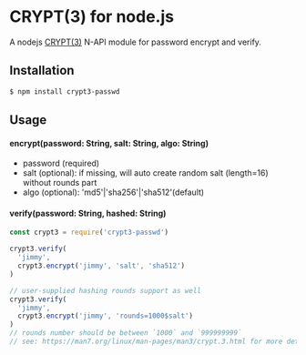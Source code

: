 # CRYPT(3) for node.js

A nodejs [CRYPT(3)](http://man7.org/linux/man-pages/man3/crypt.3.html) N-API module for password encrypt and verify.

## Installation

```sh
$ npm install crypt3-passwd
```

## Usage
#### encrypt(password: String, salt: String, algo: String)
  - password (required)
  - salt (optional): if missing, will auto create random salt (length=16) without rounds part
  - algo (optional): 'md5'|'sha256'|'sha512'(default)
#### verify(password: String, hashed: String)

```js
const crypt3 = require('crypt3-passwd')

crypt3.verify(
  'jimmy',
  crypt3.encrypt('jimmy', 'salt', 'sha512')
) 

// user-supplied hashing rounds support as well
crypt3.verify(
  'jimmy',
  crypt3.encrypt('jimmy', 'rounds=1000$salt')
)
// rounds number should be between `1000` and `999999999`
// see: https://man7.org/linux/man-pages/man3/crypt.3.html for more details
```